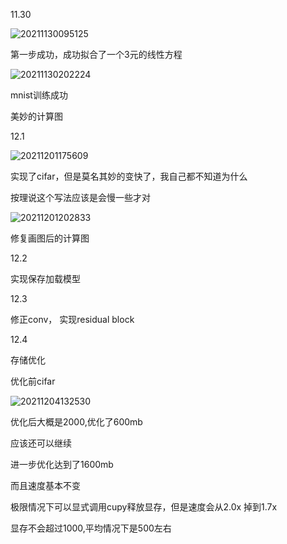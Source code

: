 11.30

![20211130095125](https://picsheep.oss-cn-beijing.aliyuncs.com/pic/20211130095125.png)

第一步成功，成功拟合了一个3元的线性方程

![20211130202224](https://picsheep.oss-cn-beijing.aliyuncs.com/pic/20211130202224.png)

mnist训练成功

美妙的计算图

12.1

![20211201175609](https://picsheep.oss-cn-beijing.aliyuncs.com/pic/20211201175609.png)

实现了cifar，但是莫名其妙的变快了，我自己都不知道为什么

按理说这个写法应该是会慢一些才对

![20211201202833](https://picsheep.oss-cn-beijing.aliyuncs.com/pic/20211201202833.png)

修复画图后的计算图

12.2

实现保存加载模型

12.3

修正conv， 实现residual block

12.4

存储优化

优化前cifar

![20211204132530](https://picsheep.oss-cn-beijing.aliyuncs.com/pic/20211204132530.png)

优化后大概是2000,优化了600mb

应该还可以继续

进一步优化达到了1600mb

而且速度基本不变

极限情况下可以显式调用cupy释放显存，但是速度会从2.0x 掉到1.7x

显存不会超过1000,平均情况下是500左右